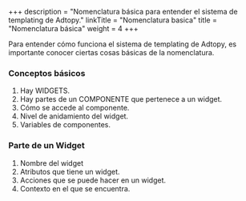 +++
description = "Nomenclatura básica para entender el sistema de templating de Adtopy."
linkTitle = "Nomenclatura basica"
title = "Nomenclatura básica"
weight = 4
+++

Para entender cómo funciona el sistema de templating de Adtopy, es importante conocer ciertas cosas básicas de la nomenclatura.

### Conceptos básicos

1. Hay WIDGETS.
2. Hay partes de un COMPONENTE que pertenece a un widget.
3. Cómo se accede al componente.
4. Nivel de anidamiento del widget.
5. Variables de componentes.

### Parte de un Widget

1. Nombre del widget
2. Atributos que tiene un widget.
3. Acciones que se puede hacer en un widget.
4. Contexto en el que se encuentra.
